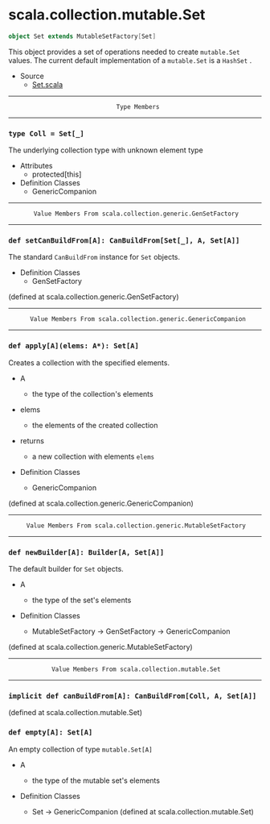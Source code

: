 
#                         scala.collection.mutable.Set                         #

```scala
object Set extends MutableSetFactory[Set]
```

This object provides a set of operations needed to create `mutable.Set` values.
The current default implementation of a `mutable.Set` is a `HashSet` .

* Source
  * [Set.scala](https://github.com/scala/scala/tree/6d09a1ba5f/src/library/scala/collection/mutable/Set.scala#L1)


--------------------------------------------------------------------------------
                                  Type Members
--------------------------------------------------------------------------------


### `type Coll = Set[_]`                                                     ###

The underlying collection type with unknown element type

* Attributes
  * protected[this]
* Definition Classes
  * GenericCompanion


--------------------------------------------------------------------------------
           Value Members From scala.collection.generic.GenSetFactory
--------------------------------------------------------------------------------


### `def setCanBuildFrom[A]: CanBuildFrom[Set[_], A, Set[A]]`                ###

The standard `CanBuildFrom` instance for `Set` objects.

* Definition Classes
  * GenSetFactory

(defined at scala.collection.generic.GenSetFactory)


--------------------------------------------------------------------------------
          Value Members From scala.collection.generic.GenericCompanion
--------------------------------------------------------------------------------


### `def apply[A](elems: A*): Set[A]`                                        ###

Creates a collection with the specified elements.

* A
  * the type of the collection's elements
* elems
  * the elements of the created collection
* returns
  * a new collection with elements `elems`

* Definition Classes
  * GenericCompanion

(defined at scala.collection.generic.GenericCompanion)


--------------------------------------------------------------------------------
         Value Members From scala.collection.generic.MutableSetFactory
--------------------------------------------------------------------------------


### `def newBuilder[A]: Builder[A, Set[A]]`                                  ###

The default builder for `Set` objects.

* A
  * the type of the set's elements

* Definition Classes
  * MutableSetFactory → GenSetFactory → GenericCompanion

(defined at scala.collection.generic.MutableSetFactory)


--------------------------------------------------------------------------------
                Value Members From scala.collection.mutable.Set
--------------------------------------------------------------------------------


### `implicit def canBuildFrom[A]: CanBuildFrom[Coll, A, Set[A]]`            ###

(defined at scala.collection.mutable.Set)


### `def empty[A]: Set[A]`                                                   ###

An empty collection of type `mutable.Set[A]`

* A
  * the type of the mutable set's elements

* Definition Classes
  * Set → GenericCompanion
(defined at scala.collection.mutable.Set)

